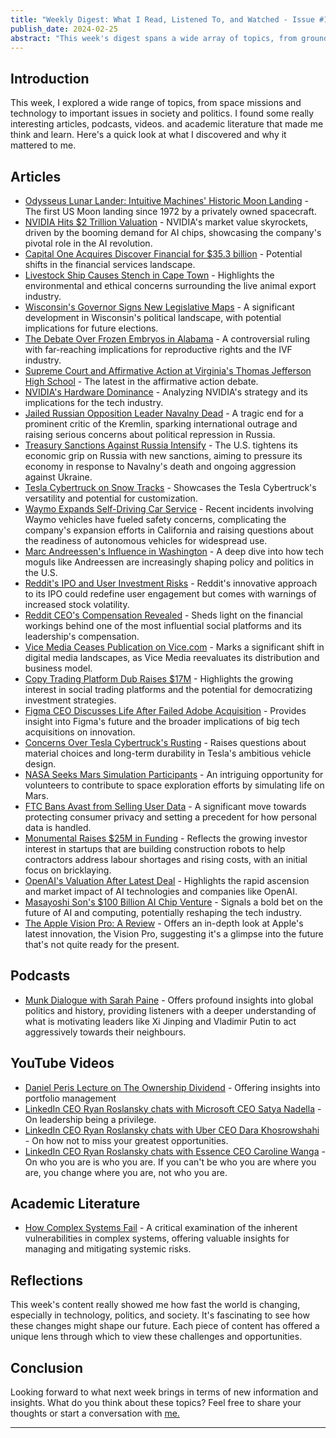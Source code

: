 ```yaml
---
title: "Weekly Digest: What I Read, Listened To, and Watched - Issue #1, February 25, 2024"
publish_date: 2024-02-25
abstract: "This week's digest spans a wide array of topics, from groundbreaking space exploration and AI advancements to significant societal discussions. Here's a roundup of thought-provoking content that offers insights into the future of technology, society, and beyond."
---
```



## Introduction
This week, I explored a wide range of topics, from space missions and technology to important issues in society and politics. I found some really interesting articles, podcasts, videos. and academic literature that made me think and learn. Here's a quick look at what I discovered and why it mattered to me.

## Articles
- [Odysseus Lunar Lander: Intuitive Machines' Historic Moon Landing](https://www.theverge.com/2024/2/22/24080498/odysseus-lunar-lander-nasa-moon-intuitive-machines) - The first US Moon landing since 1972 by a privately owned spacecraft.
- [NVIDIA Hits $2 Trillion Valuation](https://www.reuters.com/technology/nvidia-hits-2-trillion-valuation-ai-frenzy-grips-wall-street-2024-02-23/) - NVIDIA's market value skyrockets, driven by the booming demand for AI chips, showcasing the company's pivotal role in the AI revolution.
- [Capital One Acquires Discover Financial for $35.3 billion](https://www.reuters.com/markets/deals/capital-one-considers-acquisition-discover-financial-bloomberg-says-2024-02-19/) - Potential shifts in the financial services landscape.
- [Livestock Ship Causes Stench in Cape Town](https://apnews.com/article/south-africa-cape-town-ship-smell-cattle-f72c017b48d330372fb22f50d341f8fa) - Highlights the environmental and ethical concerns surrounding the live animal export industry.
- [Wisconsin's Governor Signs New Legislative Maps](https://www.politico.com/news/2024/02/19/wisconsin-democratic-governor-signs-state-legislative-maps-00142096) - A significant development in Wisconsin's political landscape, with potential implications for future elections.
- [The Debate Over Frozen Embryos in Alabama](https://www.cbsnews.com/news/alabama-frozen-embryos-children-experts-ivf-fertility/) - A controversial ruling with far-reaching implications for reproductive rights and the IVF industry.
- [Supreme Court and Affirmative Action at Virginia's Thomas Jefferson High School](https://www.cbsnews.com/news/supreme-court-affirmative-action-virginia-thomas-jefferson-high-school/) - The latest in the affirmative action debate.
- [NVIDIA's Hardware Dominance](https://www.wired.com/story/nvidia-hardware-is-eating-the-world-jensen-huang/) - Analyzing NVIDIA's strategy and its implications for the tech industry.
- [Jailed Russian Opposition Leader Navalny Dead](https://www.reuters.com/world/europe/jailed-russian-opposition-leader-navalny-dead-prison-service-2024-02-16/) - A tragic end for a prominent critic of the Kremlin, sparking international outrage and raising serious concerns about political repression in Russia.
- [Treasury Sanctions Against Russia Intensify](https://home.treasury.gov/news/press-releases/jy2117) - The U.S. tightens its economic grip on Russia with new sanctions, aiming to pressure its economy in response to Navalny's death and ongoing aggression against Ukraine.
- [Tesla Cybertruck on Snow Tracks](https://theawesomer.com/driving-a-tesla-cybertruck-with-snow-tracks/731648/) - Showcases the Tesla Cybertruck's versatility and potential for customization.
- [Waymo Expands Self-Driving Car Service](https://www.washingtonpost.com/technology/2024/02/23/waymo-self-driving-car-expansion/) - Recent incidents involving Waymo vehicles have fueled safety concerns, complicating the company's expansion efforts in California and raising questions about the readiness of autonomous vehicles for widespread use.
- [Marc Andreessen's Influence in Washington](https://puck.news/marc-andreessen-eats-washington/) - A deep dive into how tech moguls like Andreessen are increasingly shaping policy and politics in the U.S.
- [Reddit's IPO and User Investment Risks](https://www.cnbc.com/2024/02/22/reddit-will-let-users-buy-its-ipo-but-warns-that-they-could-make-the-stock-riskier.html) - Reddit's innovative approach to its IPO could redefine user engagement but comes with warnings of increased stock volatility.
- [Reddit CEO's Compensation Revealed](https://www.thedailybeast.com/reddit-files-to-go-public-reveals-that-it-paid-ceo-dollar193-million-last-year) - Sheds light on the financial workings behind one of the most influential social platforms and its leadership's compensation.
- [Vice Media Ceases Publication on Vice.com](https://www.wsj.com/business/media/vice-media-to-stop-publishing-on-vice-com-plans-to-cut-hundreds-of-jobs-1121c8d1) - Marks a significant shift in digital media landscapes, as Vice Media reevaluates its distribution and business model.
- [Copy Trading Platform Dub Raises $17M](https://www.prnewswire.com/news-releases/first-ever-copy-trading-platform-dub-raises-17m-seed-round-from-a-list-vcs-and-individual-investors-302067967.html) - Highlights the growing interest in social trading platforms and the potential for democratizing investment strategies.
- [Figma CEO Discusses Life After Failed Adobe Acquisition](https://www.theverge.com/2024/2/16/24075126/figma-ceo-dylan-field-interview-after-adobe) - Provides insight into Figma's future and the broader implications of big tech acquisitions on innovation.
- [Concerns Over Tesla Cybertruck's Rusting](https://www.wired.com/story/this-is-why-teslas-stainless-steel-cybertrucks-may-be-rusting/) - Raises questions about material choices and long-term durability in Tesla's ambitious vehicle design.
- [NASA Seeks Mars Simulation Participants](https://www.businessinsider.com/nasa-seeking-applicants-mars-simulation-habitat-live-year-2024-2) - An intriguing opportunity for volunteers to contribute to space exploration efforts by simulating life on Mars.
- [FTC Bans Avast from Selling User Data](https://www.ftc.gov/news-events/news/press-releases/2024/02/ftc-order-will-ban-avast-selling-browsing-data-advertising-purposes-require-it-pay-165-million-over) - A significant move towards protecting consumer privacy and setting a precedent for how personal data is handled.
- [Monumental Raises $25M in Funding](https://www.finsmes.com/2024/02/monumental-raises-25m-in-funding.html) - Reflects the growing investor interest in startups that are building construction robots to help contractors address labour shortages and rising costs, with an initial focus on bricklaying.
- [OpenAI's Valuation After Latest Deal](https://www.nytimes.com/2024/02/16/technology/openai-artificial-intelligence-deal-valuation.html) - Highlights the rapid ascension and market impact of AI technologies and companies like OpenAI.
- [Masayoshi Son's $100 Billion AI Chip Venture](https://www.bloomberg.com/news/articles/2024-02-16/masayoshi-son-seeks-to-build-a-100-billion-ai-chip-venture) - Signals a bold bet on the future of AI and computing, potentially reshaping the tech industry.
- [The Apple Vision Pro: A Review](https://www.wheresyoured.at/the-apple-vision-pro-a-review/) - Offers an in-depth look at Apple's latest innovation, the Vision Pro, suggesting it's a glimpse into the future that's not quite ready for the present.  


## Podcasts
- [Munk Dialogue with Sarah Paine](https://munkdebates.com/podcasts/munk-dialogue-with-sarah-paine/) - Offers profound insights into global politics and history, providing listeners with a deeper understanding of what is motivating leaders like Xi Jinping and Vladimir Putin to act aggressively towards their neighbours.


## YouTube Videos
- [Daniel Peris Lecture on The Ownership Dividend](https://www.youtube.com/watch?v=fYscBmFim1A) - Offering insights into portfolio management
- [LinkedIn CEO Ryan Roslansky chats with Microsoft CEO Satya Nadella](https://youtu.be/bVp42thNmYQ?feature=shared) - On leadership being a privilege.
- [LinkedIn CEO Ryan Roslansky chats with Uber CEO Dara Khosrowshahi](https://youtu.be/Xja4qvSLf5M?feature=shared) - On how not to miss your greatest opportunities. 
- [LinkedIn CEO Ryan Roslansky chats with Essence CEO Caroline Wanga](https://youtu.be/iQQoDmtVi38?feature=shared) - On who you are is who you are. If you can't be who you are where you are, you change where you are, not who you are.


## Academic Literature
- [How Complex Systems Fail](https://www.researchgate.net/publication/228797158_How_complex_systems_fail) - A critical examination of the inherent vulnerabilities in complex systems, offering valuable insights for managing and mitigating systemic risks.


## Reflections
This week's content really showed me how fast the world is changing, especially in technology, politics, and society. It's fascinating to see how these changes might shape our future. Each piece of content has offered a unique lens through which to view these challenges and opportunities.

## Conclusion
Looking forward to what next week brings in terms of new information and insights. What do you think about these topics? Feel free to share your thoughts or start a conversation with [me.](https://twitter.com/aovabo)

---










